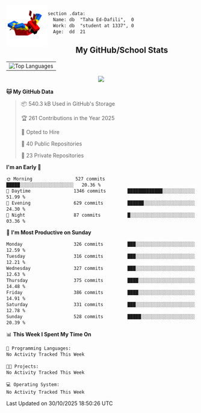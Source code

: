 <img src="parrot_fly_flipped.gif" align="left" height="110">


```assembly
section .data:
  Name: db  "Taha Ed-Dafili",  0
  Work: db  "student at 1337", 0
  Age:  dd  21
```


<div align="center">
  <h2>My GitHub/School Stats</h2>
</div>
<table align="center">
  <tr>
    <td align="center"><img width="450" src="https://github-readme-stats.vercel.app/api/top-langs/?username=0rayn&layout=compact&theme=github_dark&hide=html,makefile,css&exclude_repo=Yona2.0,Nand2Tetris&hide_border=true&langs_count=6" alt="Top Languages" /></td>
<!--     <td align="center"><img src="https://github-readme-streak-stats.herokuapp.com?user=0rayn&theme=github-dark-blue&hide_border=true&border_radius=5" alt="GitHub Streak" /></td>
  </tr> -->
</table>
 <p align="center">
  <a href="https://github.com/0rayn">
    <img src="https://komarev.com/ghpvc/?username=0rayn&color=blue&style=flat)" />
  </a>
</p>

<!--START_SECTION:waka-->
**🐱 My GitHub Data** 

> 📦 540.3 kB Used in GitHub's Storage 
 > 
> 🏆 261 Contributions in the Year 2025
 > 
> 💼 Opted to Hire
 > 
> 📜 40 Public Repositories 
 > 
> 🔑 23 Private Repositories 
 > 
**I'm an Early 🐤** 

```text
🌞 Morning                527 commits         █████░░░░░░░░░░░░░░░░░░░░   20.36 % 
🌆 Daytime                1346 commits        █████████████░░░░░░░░░░░░   51.99 % 
🌃 Evening                629 commits         ██████░░░░░░░░░░░░░░░░░░░   24.30 % 
🌙 Night                  87 commits          █░░░░░░░░░░░░░░░░░░░░░░░░   03.36 % 
```
📅 **I'm Most Productive on Sunday** 

```text
Monday                   326 commits         ███░░░░░░░░░░░░░░░░░░░░░░   12.59 % 
Tuesday                  316 commits         ███░░░░░░░░░░░░░░░░░░░░░░   12.21 % 
Wednesday                327 commits         ███░░░░░░░░░░░░░░░░░░░░░░   12.63 % 
Thursday                 375 commits         ████░░░░░░░░░░░░░░░░░░░░░   14.48 % 
Friday                   386 commits         ████░░░░░░░░░░░░░░░░░░░░░   14.91 % 
Saturday                 331 commits         ███░░░░░░░░░░░░░░░░░░░░░░   12.78 % 
Sunday                   528 commits         █████░░░░░░░░░░░░░░░░░░░░   20.39 % 
```


📊 **This Week I Spent My Time On** 

```text
💬 Programming Languages: 
No Activity Tracked This Week

🐱‍💻 Projects: 
No Activity Tracked This Week

💻 Operating System: 
No Activity Tracked This Week
```


 Last Updated on 30/10/2025 18:50:26 UTC
<!--END_SECTION:waka-->
